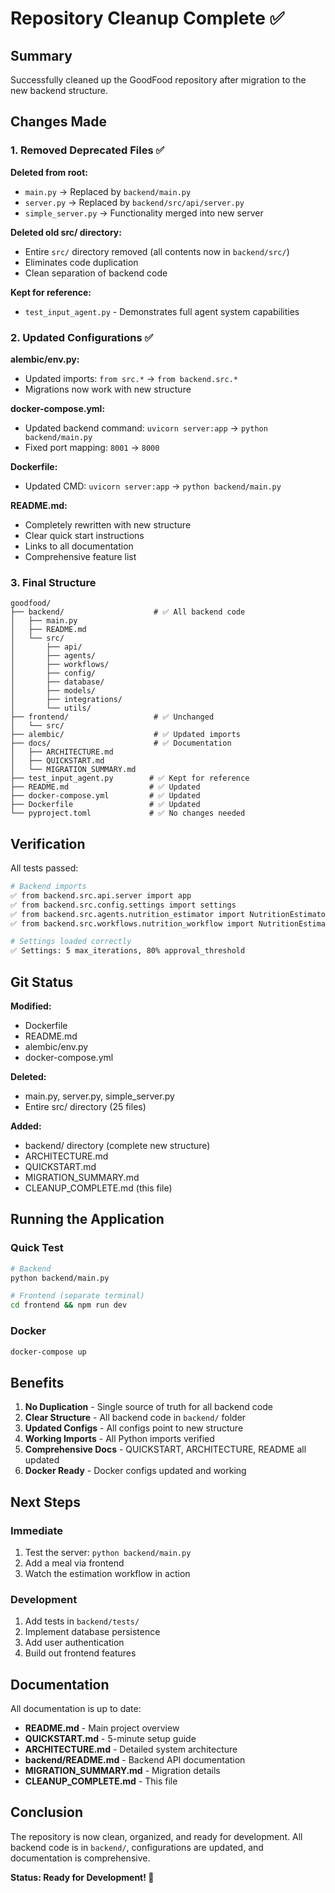 # Repository Cleanup Complete ✅

## Summary

Successfully cleaned up the GoodFood repository after migration to the new backend structure.

## Changes Made

### 1. Removed Deprecated Files ✅

**Deleted from root:**
- `main.py` → Replaced by `backend/main.py`
- `server.py` → Replaced by `backend/src/api/server.py`
- `simple_server.py` → Functionality merged into new server

**Deleted old src/ directory:**
- Entire `src/` directory removed (all contents now in `backend/src/`)
- Eliminates code duplication
- Clean separation of backend code

**Kept for reference:**
- `test_input_agent.py` - Demonstrates full agent system capabilities

### 2. Updated Configurations ✅

**alembic/env.py:**
- Updated imports: `from src.*` → `from backend.src.*`
- Migrations now work with new structure

**docker-compose.yml:**
- Updated backend command: `uvicorn server:app` → `python backend/main.py`
- Fixed port mapping: `8001` → `8000`

**Dockerfile:**
- Updated CMD: `uvicorn server:app` → `python backend/main.py`

**README.md:**
- Completely rewritten with new structure
- Clear quick start instructions
- Links to all documentation
- Comprehensive feature list

### 3. Final Structure

```
goodfood/
├── backend/                    # ✅ All backend code
│   ├── main.py
│   ├── README.md
│   └── src/
│       ├── api/
│       ├── agents/
│       ├── workflows/
│       ├── config/
│       ├── database/
│       ├── models/
│       ├── integrations/
│       └── utils/
├── frontend/                   # ✅ Unchanged
│   └── src/
├── alembic/                    # ✅ Updated imports
├── docs/                       # ✅ Documentation
│   ├── ARCHITECTURE.md
│   ├── QUICKSTART.md
│   └── MIGRATION_SUMMARY.md
├── test_input_agent.py        # ✅ Kept for reference
├── README.md                  # ✅ Updated
├── docker-compose.yml         # ✅ Updated
├── Dockerfile                 # ✅ Updated
└── pyproject.toml             # ✅ No changes needed
```

## Verification

All tests passed:

```bash
# Backend imports
✅ from backend.src.api.server import app
✅ from backend.src.config.settings import settings
✅ from backend.src.agents.nutrition_estimator import NutritionEstimatorAgent
✅ from backend.src.workflows.nutrition_workflow import NutritionEstimationWorkflow

# Settings loaded correctly
✅ Settings: 5 max_iterations, 80% approval_threshold
```

## Git Status

**Modified:**
- Dockerfile
- README.md
- alembic/env.py
- docker-compose.yml

**Deleted:**
- main.py, server.py, simple_server.py
- Entire src/ directory (25 files)

**Added:**
- backend/ directory (complete new structure)
- ARCHITECTURE.md
- QUICKSTART.md
- MIGRATION_SUMMARY.md
- CLEANUP_COMPLETE.md (this file)

## Running the Application

### Quick Test

```bash
# Backend
python backend/main.py

# Frontend (separate terminal)
cd frontend && npm run dev
```

### Docker

```bash
docker-compose up
```

## Benefits

1. **No Duplication** - Single source of truth for all backend code
2. **Clear Structure** - All backend code in `backend/` folder
3. **Updated Configs** - All configs point to new structure
4. **Working Imports** - All Python imports verified
5. **Comprehensive Docs** - QUICKSTART, ARCHITECTURE, README all updated
6. **Docker Ready** - Docker configs updated and working

## Next Steps

### Immediate
1. Test the server: `python backend/main.py`
2. Add a meal via frontend
3. Watch the estimation workflow in action

### Development
1. Add tests in `backend/tests/`
2. Implement database persistence
3. Add user authentication
4. Build out frontend features

## Documentation

All documentation is up to date:

- **README.md** - Main project overview
- **QUICKSTART.md** - 5-minute setup guide
- **ARCHITECTURE.md** - Detailed system architecture
- **backend/README.md** - Backend API documentation
- **MIGRATION_SUMMARY.md** - Migration details
- **CLEANUP_COMPLETE.md** - This file

## Conclusion

The repository is now clean, organized, and ready for development. All backend code is in `backend/`, configurations are updated, and documentation is comprehensive.

**Status: Ready for Development! 🚀**
